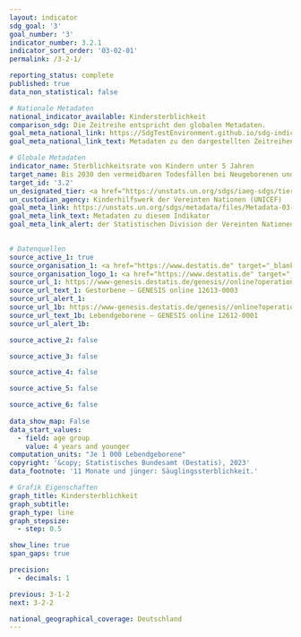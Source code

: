 ```yaml
---
layout: indicator    
sdg_goal: '3'    
goal_number: '3'    
indicator_number: 3.2.1    
indicator_sort_order: '03-02-01'    
permalink: /3-2-1/    

reporting_status: complete    
published: true    
data_non_statistical: false    

# Nationale Metadaten    
national_indicator_available: Kindersterblichkeit    
comparison_sdg: Die Zeitreihe entspricht den globalen Metadaten.    
goal_meta_national_link: https://SdgTestEnvironment.github.io/sdg-indicators/public/Meta/3.2.1.pdf
goal_meta_national_link_text: Metadaten zu den dargestellten Zeitreihen    

# Globale Metadaten    
indicator_name: Sterblichkeitsrate von Kindern unter 5 Jahren    
target_name: Bis 2030 den vermeidbaren Todesfällen bei Neugeborenen und Kindern unter 5 Jahren ein Ende setzen, mit dem von allen Ländern zu verfolgenden Ziel, die Sterblichkeit bei Neugeborenen auf höchstens 12 je 1&nbsp;000 Lebendgeburten und bei Kindern unter 5 Jahren auf höchstens 25 je 1&nbsp;000 Lebendgeburten zu senken    
target_id: '3.2'    
un_designated_tier: <a href="https://unstats.un.org/sdgs/iaeg-sdgs/tier-classification/" title="Klicken Sie hier um weitere Informationen zur UN-Tier-Klassifikation zu erhalten." target="_blank" onclick="return confirm_alert('der Statisischen Devision der Vereinten Nationen','De')>Tier I</a>    
un_custodian_agency: Kinderhilfswerk der Vereinten Nationen (UNICEF)    
goal_meta_link: https://unstats.un.org/sdgs/metadata/files/Metadata-03-02-01.pdf    
goal_meta_link_text: Metadaten zu diesem Indikator    
goal_meta_link_alert: der Statistischen Division der Vereinten Nationen    
    

# Datenquellen
source_active_1: true
source_organisation_1: <a href="https://www.destatis.de" target="_blank"> Statistisches Bundesamt (Destatis) </a>
source_organisation_logo_1: <a href="https://www.destatis.de" target="_blank"><img src="https://g205sdgs.github.io/sdg-indicators/public/OrgImgDe/destatis.png" alt="Logo destatis" style="height:60px; width:148px"/></a>
source_url_1: https://www-genesis.destatis.de/genesis//online?operation=table&code=12613-0003&bypass=true&language=de
source_url_text_1: Gestorbene – GENESIS online 12613-0003
source_url_alert_1: 
source_url_1b: https://www-genesis.destatis.de/genesis//online?operation=table&code=12612-0001&bypass=true&language=de
source_url_text_1b: Lebendgeborene – GENESIS online 12612-0001
source_url_alert_1b: 

source_active_2: false

source_active_3: false

source_active_4: false

source_active_5: false

source_active_6: false
    
data_show_map: False    
data_start_values: 
  - field: age group
    value: 4 years and younger    
computation_units: "Je 1 000 Lebendgeborene"    
copyright: '&copy; Statistisches Bundesamt (Destatis), 2023'    
data_footnote: '11 Monate und jünger: Säuglingssterblichkeit.'    

# Grafik Eigenschaften    
graph_title: Kindersterblichkeit
graph_subtitle:     
graph_type: line
graph_stepsize: 
  - step: 0.5    

show_line: true
span_gaps: true

precision:
  - decimals: 1    

previous: 3-1-2    
next: 3-2-2    

national_geographical_coverage: Deutschland    
---
```


<span></span>